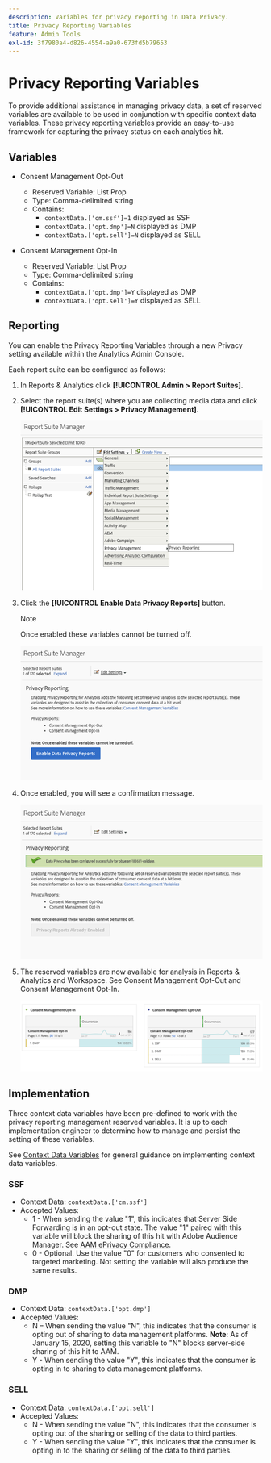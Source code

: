 ```yaml
---
description: Variables for privacy reporting in Data Privacy.
title: Privacy Reporting Variables
feature: Admin Tools
exl-id: 3f7980a4-d826-4554-a9a0-673fd5b79653
---
```

# Privacy Reporting Variables

To provide additional assistance in managing privacy data, a set of reserved variables are available to be used in conjunction with specific context data variables.
These privacy reporting variables provide an easy-to-use framework for capturing the privacy status on each analytics hit.

## Variables

* Consent Management Opt-Out
   * Reserved Variable: List Prop
   * Type: Comma-delimited string
   * Contains:
      * `contextData.['cm.ssf']=1` displayed as SSF
      * `contextData.['opt.dmp']=N` displayed as DMP
      * `contextData.['opt.sell']=N` displayed as SELL

* Consent Management Opt-In
   * Reserved Variable: List Prop
   * Type: Comma-delimited string
   * Contains:
      * `contextData.['opt.dmp']=Y` displayed as DMP
      * `contextData.['opt.sell']=Y` displayed as SELL

## Reporting

You can enable the Privacy Reporting Variables through a new Privacy setting available within the Analytics Admin Console.

Each report suite can be configured as follows:
1. In Reports & Analytics click **[!UICONTROL Admin > Report Suites]**.
1. Select the report suite(s) where you are collecting media data and click **[!UICONTROL Edit Settings > Privacy Management]**.

    ![](assets/rsm-privacy-select.png)

1. Click the **[!UICONTROL Enable Data Privacy Reports]** button.

   >[!NOTE]
   >
   >Once enabled these variables cannot be turned off.

   ![](assets/rsm-privacy-enable.png)

1. Once enabled, you will see a confirmation message.

   ![](assets/rsm-privacy-config.png)

1. The reserved variables are now available for analysis in Reports & Analytics and Workspace. See Consent Management Opt-Out and Consent Management Opt-In.

    ![](assets/consent-management.png)

## Implementation

Three context data variables have been pre-defined to work with the privacy reporting management reserved variables.  It is up to each implementation engineer to determine how to manage and persist the setting of these variables.

See [Context Data Variables](/help/implement/vars/page-vars/contextdata.md) for general guidance on implementing context data variables.

### SSF

* Context Data: `contextData.['cm.ssf']`
* Accepted Values:
   * 1 - When sending the value "1", this indicates that Server Side Forwarding is in an opt-out state. The value "1" paired with this variable will block the sharing of this hit with Adobe Audience Manager. See [AAM ePrivacy Compliance](https://experienceleague.adobe.com/docs/audience-manager/user-guide/overview/data-privacy/data-privacy.html?lang=en).
   * 0 - Optional. Use the value "0" for customers who consented to targeted marketing. Not setting the variable will also produce the same results.

### DMP

* Context Data: `contextData.['opt.dmp']`
* Accepted Values:  
   * N – When sending the value "N", this indicates that the consumer is opting out of sharing to data management platforms.  **Note**: As of January 15, 2020, setting this variable to "N" blocks server-side sharing of this hit to AAM.
   * Y - When sending the value "Y", this indicates that the consumer is opting in to sharing to data management platforms.

### SELL

* Context Data: `contextData.['opt.sell']`
* Accepted Values:  
   * N - When sending the value "N", this indicates that the consumer is opting out of the sharing or selling of the data to third parties.
   * Y - When sending the value "Y", this indicates that the consumer is opting in to the sharing or selling of the data to third parties.
